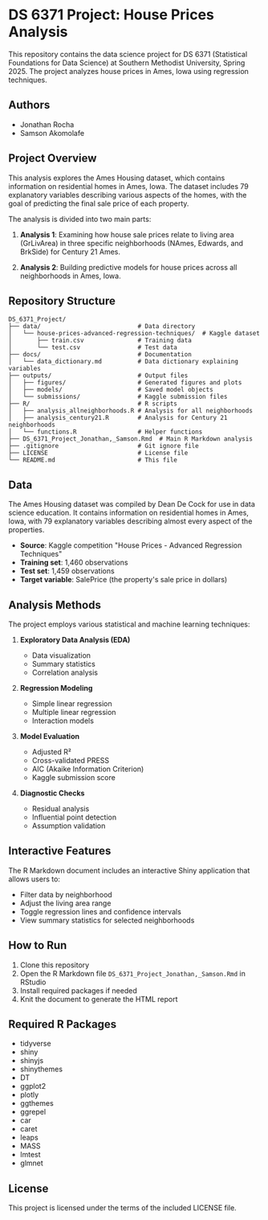 # DS 6371 Project: House Prices Analysis

This repository contains the data science project for DS 6371 (Statistical Foundations for Data Science) at Southern Methodist University, Spring 2025. The project analyzes house prices in Ames, Iowa using regression techniques.

## Authors

- Jonathan Rocha
- Samson Akomolafe

## Project Overview

This analysis explores the Ames Housing dataset, which contains information on residential homes in Ames, Iowa. The dataset includes 79 explanatory variables describing various aspects of the homes, with the goal of predicting the final sale price of each property.

The analysis is divided into two main parts:

1. **Analysis 1**: Examining how house sale prices relate to living area (GrLivArea) in three specific neighborhoods (NAmes, Edwards, and BrkSide) for Century 21 Ames.

2. **Analysis 2**: Building predictive models for house prices across all neighborhoods in Ames, Iowa.

## Repository Structure

```
DS_6371_Project/
├── data/                           # Data directory
│   └── house-prices-advanced-regression-techniques/  # Kaggle dataset
│       ├── train.csv               # Training data
│       └── test.csv                # Test data
├── docs/                           # Documentation
│   └── data_dictionary.md          # Data dictionary explaining variables
├── outputs/                        # Output files
│   ├── figures/                    # Generated figures and plots
│   ├── models/                     # Saved model objects
│   └── submissions/                # Kaggle submission files
├── R/                              # R scripts
│   ├── analysis_allneighborhoods.R # Analysis for all neighborhoods
│   ├── analysis_century21.R        # Analysis for Century 21 neighborhoods
│   └── functions.R                 # Helper functions
├── DS_6371_Project_Jonathan,_Samson.Rmd  # Main R Markdown analysis
├── .gitignore                      # Git ignore file
├── LICENSE                         # License file
└── README.md                       # This file
```

## Data

The Ames Housing dataset was compiled by Dean De Cock for use in data science education. It contains information on residential homes in Ames, Iowa, with 79 explanatory variables describing almost every aspect of the properties.

- **Source**: Kaggle competition "House Prices - Advanced Regression Techniques"
- **Training set**: 1,460 observations
- **Test set**: 1,459 observations
- **Target variable**: SalePrice (the property's sale price in dollars)

## Analysis Methods

The project employs various statistical and machine learning techniques:

1. **Exploratory Data Analysis (EDA)**
   - Data visualization
   - Summary statistics
   - Correlation analysis

2. **Regression Modeling**
   - Simple linear regression
   - Multiple linear regression
   - Interaction models

3. **Model Evaluation**
   - Adjusted R²
   - Cross-validated PRESS
   - AIC (Akaike Information Criterion)
   - Kaggle submission score

4. **Diagnostic Checks**
   - Residual analysis
   - Influential point detection
   - Assumption validation

## Interactive Features

The R Markdown document includes an interactive Shiny application that allows users to:
- Filter data by neighborhood
- Adjust the living area range
- Toggle regression lines and confidence intervals
- View summary statistics for selected neighborhoods

## How to Run

1. Clone this repository
2. Open the R Markdown file `DS_6371_Project_Jonathan,_Samson.Rmd` in RStudio
3. Install required packages if needed
4. Knit the document to generate the HTML report

## Required R Packages

- tidyverse
- shiny
- shinyjs
- shinythemes
- DT
- ggplot2
- plotly
- ggthemes
- ggrepel
- car
- caret
- leaps
- MASS
- lmtest
- glmnet

## License

This project is licensed under the terms of the included LICENSE file.

